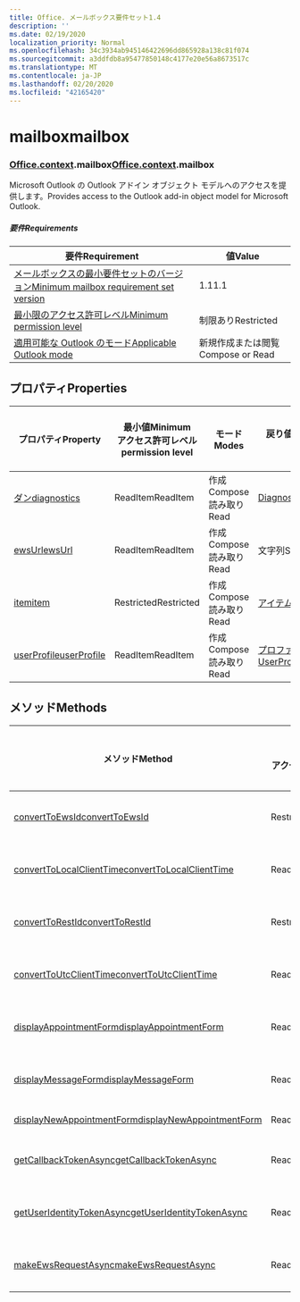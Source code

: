 ```yaml
---
title: Office. メールボックス要件セット1.4
description: ''
ms.date: 02/19/2020
localization_priority: Normal
ms.openlocfilehash: 34c3934ab945146422696dd865928a138c81f074
ms.sourcegitcommit: a3ddfdb8a95477850148c4177e20e56a8673517c
ms.translationtype: MT
ms.contentlocale: ja-JP
ms.lasthandoff: 02/20/2020
ms.locfileid: "42165420"
---
```

# <a name="mailbox"></a><span data-ttu-id="ede76-102">mailbox</span><span class="sxs-lookup"><span data-stu-id="ede76-102">mailbox</span></span>

### <a name="officecontextmailbox"></a><span data-ttu-id="ede76-103">[Office](office.md)[.context](office.context.md).mailbox</span><span class="sxs-lookup"><span data-stu-id="ede76-103">[Office](office.md)[.context](office.context.md).mailbox</span></span>

<span data-ttu-id="ede76-104">Microsoft Outlook の Outlook アドイン オブジェクト モデルへのアクセスを提供します。</span><span class="sxs-lookup"><span data-stu-id="ede76-104">Provides access to the Outlook add-in object model for Microsoft Outlook.</span></span>

##### <a name="requirements"></a><span data-ttu-id="ede76-105">要件</span><span class="sxs-lookup"><span data-stu-id="ede76-105">Requirements</span></span>

|<span data-ttu-id="ede76-106">要件</span><span class="sxs-lookup"><span data-stu-id="ede76-106">Requirement</span></span>| <span data-ttu-id="ede76-107">値</span><span class="sxs-lookup"><span data-stu-id="ede76-107">Value</span></span>|
|---|---|
|[<span data-ttu-id="ede76-108">メールボックスの最小要件セットのバージョン</span><span class="sxs-lookup"><span data-stu-id="ede76-108">Minimum mailbox requirement set version</span></span>](../../requirement-sets/outlook-api-requirement-sets.md)| <span data-ttu-id="ede76-109">1.1</span><span class="sxs-lookup"><span data-stu-id="ede76-109">1.1</span></span>|
|[<span data-ttu-id="ede76-110">最小限のアクセス許可レベル</span><span class="sxs-lookup"><span data-stu-id="ede76-110">Minimum permission level</span></span>](../../../outlook/understanding-outlook-add-in-permissions.md)| <span data-ttu-id="ede76-111">制限あり</span><span class="sxs-lookup"><span data-stu-id="ede76-111">Restricted</span></span>|
|[<span data-ttu-id="ede76-112">適用可能な Outlook のモード</span><span class="sxs-lookup"><span data-stu-id="ede76-112">Applicable Outlook mode</span></span>](../../../outlook/outlook-add-ins-overview.md#extension-points)| <span data-ttu-id="ede76-113">新規作成または閲覧</span><span class="sxs-lookup"><span data-stu-id="ede76-113">Compose or Read</span></span>|

## <a name="properties"></a><span data-ttu-id="ede76-114">プロパティ</span><span class="sxs-lookup"><span data-stu-id="ede76-114">Properties</span></span>

| <span data-ttu-id="ede76-115">プロパティ</span><span class="sxs-lookup"><span data-stu-id="ede76-115">Property</span></span> | <span data-ttu-id="ede76-116">最小値</span><span class="sxs-lookup"><span data-stu-id="ede76-116">Minimum</span></span><br><span data-ttu-id="ede76-117">アクセス許可レベル</span><span class="sxs-lookup"><span data-stu-id="ede76-117">permission level</span></span> | <span data-ttu-id="ede76-118">モード</span><span class="sxs-lookup"><span data-stu-id="ede76-118">Modes</span></span> | <span data-ttu-id="ede76-119">戻り値の種類</span><span class="sxs-lookup"><span data-stu-id="ede76-119">Return type</span></span> | <span data-ttu-id="ede76-120">最小値</span><span class="sxs-lookup"><span data-stu-id="ede76-120">Minimum</span></span><br><span data-ttu-id="ede76-121">要件セット</span><span class="sxs-lookup"><span data-stu-id="ede76-121">requirement set</span></span> |
|---|---|---|---|:---:|
| [<span data-ttu-id="ede76-122">ダン</span><span class="sxs-lookup"><span data-stu-id="ede76-122">diagnostics</span></span>](/javascript/api/outlook/office.mailbox?view=outlook-js-1.4#diagnostics) | <span data-ttu-id="ede76-123">ReadItem</span><span class="sxs-lookup"><span data-stu-id="ede76-123">ReadItem</span></span> | <span data-ttu-id="ede76-124">作成</span><span class="sxs-lookup"><span data-stu-id="ede76-124">Compose</span></span><br><span data-ttu-id="ede76-125">読み取り</span><span class="sxs-lookup"><span data-stu-id="ede76-125">Read</span></span> | [<span data-ttu-id="ede76-126">Diagnostics</span><span class="sxs-lookup"><span data-stu-id="ede76-126">Diagnostics</span></span>](/javascript/api/outlook/office.diagnostics?view=outlook-js-1.4) | [<span data-ttu-id="ede76-127">1.1</span><span class="sxs-lookup"><span data-stu-id="ede76-127">1.1</span></span>](../requirement-set-1.1/outlook-requirement-set-1.1.md) |
| [<span data-ttu-id="ede76-128">ewsUrl</span><span class="sxs-lookup"><span data-stu-id="ede76-128">ewsUrl</span></span>](/javascript/api/outlook/office.mailbox?view=outlook-js-1.4#ewsurl) | <span data-ttu-id="ede76-129">ReadItem</span><span class="sxs-lookup"><span data-stu-id="ede76-129">ReadItem</span></span> | <span data-ttu-id="ede76-130">作成</span><span class="sxs-lookup"><span data-stu-id="ede76-130">Compose</span></span><br><span data-ttu-id="ede76-131">読み取り</span><span class="sxs-lookup"><span data-stu-id="ede76-131">Read</span></span> | <span data-ttu-id="ede76-132">文字列</span><span class="sxs-lookup"><span data-stu-id="ede76-132">String</span></span> | [<span data-ttu-id="ede76-133">1.1</span><span class="sxs-lookup"><span data-stu-id="ede76-133">1.1</span></span>](../requirement-set-1.1/outlook-requirement-set-1.1.md) |
| [<span data-ttu-id="ede76-134">item</span><span class="sxs-lookup"><span data-stu-id="ede76-134">item</span></span>](office.context.mailbox.item.md) | <span data-ttu-id="ede76-135">Restricted</span><span class="sxs-lookup"><span data-stu-id="ede76-135">Restricted</span></span> | <span data-ttu-id="ede76-136">作成</span><span class="sxs-lookup"><span data-stu-id="ede76-136">Compose</span></span><br><span data-ttu-id="ede76-137">読み取り</span><span class="sxs-lookup"><span data-stu-id="ede76-137">Read</span></span> | [<span data-ttu-id="ede76-138">アイテム</span><span class="sxs-lookup"><span data-stu-id="ede76-138">Item</span></span>](/javascript/api/outlook/office.item?view=outlook-js-1.4) | [<span data-ttu-id="ede76-139">1.1</span><span class="sxs-lookup"><span data-stu-id="ede76-139">1.1</span></span>](../requirement-set-1.1/outlook-requirement-set-1.1.md) |
| [<span data-ttu-id="ede76-140">userProfile</span><span class="sxs-lookup"><span data-stu-id="ede76-140">userProfile</span></span>](/javascript/api/outlook/office.mailbox?view=outlook-js-1.4#userprofile) | <span data-ttu-id="ede76-141">ReadItem</span><span class="sxs-lookup"><span data-stu-id="ede76-141">ReadItem</span></span> | <span data-ttu-id="ede76-142">作成</span><span class="sxs-lookup"><span data-stu-id="ede76-142">Compose</span></span><br><span data-ttu-id="ede76-143">読み取り</span><span class="sxs-lookup"><span data-stu-id="ede76-143">Read</span></span> | [<span data-ttu-id="ede76-144">プロファイル</span><span class="sxs-lookup"><span data-stu-id="ede76-144">UserProfile</span></span>](/javascript/api/outlook/office.userprofile?view=outlook-js-1.4) | [<span data-ttu-id="ede76-145">1.1</span><span class="sxs-lookup"><span data-stu-id="ede76-145">1.1</span></span>](../requirement-set-1.1/outlook-requirement-set-1.1.md) |

## <a name="methods"></a><span data-ttu-id="ede76-146">メソッド</span><span class="sxs-lookup"><span data-stu-id="ede76-146">Methods</span></span>

| <span data-ttu-id="ede76-147">メソッド</span><span class="sxs-lookup"><span data-stu-id="ede76-147">Method</span></span> | <span data-ttu-id="ede76-148">最小値</span><span class="sxs-lookup"><span data-stu-id="ede76-148">Minimum</span></span><br><span data-ttu-id="ede76-149">アクセス許可レベル</span><span class="sxs-lookup"><span data-stu-id="ede76-149">permission level</span></span> | <span data-ttu-id="ede76-150">モード</span><span class="sxs-lookup"><span data-stu-id="ede76-150">Modes</span></span> | <span data-ttu-id="ede76-151">最小値</span><span class="sxs-lookup"><span data-stu-id="ede76-151">Minimum</span></span><br><span data-ttu-id="ede76-152">要件セット</span><span class="sxs-lookup"><span data-stu-id="ede76-152">requirement set</span></span> |
|---|---|---|:---:|
| [<span data-ttu-id="ede76-153">convertToEwsId</span><span class="sxs-lookup"><span data-stu-id="ede76-153">convertToEwsId</span></span>](/javascript/api/outlook/office.mailbox?view=outlook-js-1.4#converttoewsid-itemid--restversion-) | <span data-ttu-id="ede76-154">Restricted</span><span class="sxs-lookup"><span data-stu-id="ede76-154">Restricted</span></span> | <span data-ttu-id="ede76-155">作成</span><span class="sxs-lookup"><span data-stu-id="ede76-155">Compose</span></span><br><span data-ttu-id="ede76-156">読み取り</span><span class="sxs-lookup"><span data-stu-id="ede76-156">Read</span></span> | [<span data-ttu-id="ede76-157">1.3</span><span class="sxs-lookup"><span data-stu-id="ede76-157">1.3</span></span>](../requirement-set-1.3/outlook-requirement-set-1.3.md) |
| [<span data-ttu-id="ede76-158">convertToLocalClientTime</span><span class="sxs-lookup"><span data-stu-id="ede76-158">convertToLocalClientTime</span></span>](/javascript/api/outlook/office.mailbox?view=outlook-js-1.4#converttolocalclienttime-timevalue-) | <span data-ttu-id="ede76-159">ReadItem</span><span class="sxs-lookup"><span data-stu-id="ede76-159">ReadItem</span></span> | <span data-ttu-id="ede76-160">作成</span><span class="sxs-lookup"><span data-stu-id="ede76-160">Compose</span></span><br><span data-ttu-id="ede76-161">読み取り</span><span class="sxs-lookup"><span data-stu-id="ede76-161">Read</span></span> | [<span data-ttu-id="ede76-162">1.1</span><span class="sxs-lookup"><span data-stu-id="ede76-162">1.1</span></span>](../requirement-set-1.1/outlook-requirement-set-1.1.md) |
| [<span data-ttu-id="ede76-163">convertToRestId</span><span class="sxs-lookup"><span data-stu-id="ede76-163">convertToRestId</span></span>](/javascript/api/outlook/office.mailbox?view=outlook-js-1.4#converttorestid-itemid--restversion-) | <span data-ttu-id="ede76-164">Restricted</span><span class="sxs-lookup"><span data-stu-id="ede76-164">Restricted</span></span> | <span data-ttu-id="ede76-165">作成</span><span class="sxs-lookup"><span data-stu-id="ede76-165">Compose</span></span><br><span data-ttu-id="ede76-166">読み取り</span><span class="sxs-lookup"><span data-stu-id="ede76-166">Read</span></span> | [<span data-ttu-id="ede76-167">1.3</span><span class="sxs-lookup"><span data-stu-id="ede76-167">1.3</span></span>](../requirement-set-1.3/outlook-requirement-set-1.3.md) |
| [<span data-ttu-id="ede76-168">convertToUtcClientTime</span><span class="sxs-lookup"><span data-stu-id="ede76-168">convertToUtcClientTime</span></span>](/javascript/api/outlook/office.mailbox?view=outlook-js-1.4#converttoutcclienttime-input-) | <span data-ttu-id="ede76-169">ReadItem</span><span class="sxs-lookup"><span data-stu-id="ede76-169">ReadItem</span></span> | <span data-ttu-id="ede76-170">作成</span><span class="sxs-lookup"><span data-stu-id="ede76-170">Compose</span></span><br><span data-ttu-id="ede76-171">読み取り</span><span class="sxs-lookup"><span data-stu-id="ede76-171">Read</span></span> | [<span data-ttu-id="ede76-172">1.1</span><span class="sxs-lookup"><span data-stu-id="ede76-172">1.1</span></span>](../requirement-set-1.1/outlook-requirement-set-1.1.md) |
| [<span data-ttu-id="ede76-173">displayAppointmentForm</span><span class="sxs-lookup"><span data-stu-id="ede76-173">displayAppointmentForm</span></span>](/javascript/api/outlook/office.mailbox?view=outlook-js-1.4#displayappointmentform-itemid-) | <span data-ttu-id="ede76-174">ReadItem</span><span class="sxs-lookup"><span data-stu-id="ede76-174">ReadItem</span></span> | <span data-ttu-id="ede76-175">作成</span><span class="sxs-lookup"><span data-stu-id="ede76-175">Compose</span></span><br><span data-ttu-id="ede76-176">読み取り</span><span class="sxs-lookup"><span data-stu-id="ede76-176">Read</span></span> | [<span data-ttu-id="ede76-177">1.1</span><span class="sxs-lookup"><span data-stu-id="ede76-177">1.1</span></span>](../requirement-set-1.1/outlook-requirement-set-1.1.md) |
| [<span data-ttu-id="ede76-178">displayMessageForm</span><span class="sxs-lookup"><span data-stu-id="ede76-178">displayMessageForm</span></span>](/javascript/api/outlook/office.mailbox?view=outlook-js-1.4#displaymessageform-itemid-) | <span data-ttu-id="ede76-179">ReadItem</span><span class="sxs-lookup"><span data-stu-id="ede76-179">ReadItem</span></span> | <span data-ttu-id="ede76-180">作成</span><span class="sxs-lookup"><span data-stu-id="ede76-180">Compose</span></span><br><span data-ttu-id="ede76-181">読み取り</span><span class="sxs-lookup"><span data-stu-id="ede76-181">Read</span></span> | [<span data-ttu-id="ede76-182">1.1</span><span class="sxs-lookup"><span data-stu-id="ede76-182">1.1</span></span>](../requirement-set-1.1/outlook-requirement-set-1.1.md) |
| [<span data-ttu-id="ede76-183">displayNewAppointmentForm</span><span class="sxs-lookup"><span data-stu-id="ede76-183">displayNewAppointmentForm</span></span>](/javascript/api/outlook/office.mailbox?view=outlook-js-1.4#displaynewappointmentform-parameters-) | <span data-ttu-id="ede76-184">ReadItem</span><span class="sxs-lookup"><span data-stu-id="ede76-184">ReadItem</span></span> | <span data-ttu-id="ede76-185">読み取り</span><span class="sxs-lookup"><span data-stu-id="ede76-185">Read</span></span> | [<span data-ttu-id="ede76-186">1.1</span><span class="sxs-lookup"><span data-stu-id="ede76-186">1.1</span></span>](../requirement-set-1.1/outlook-requirement-set-1.1.md) |
| [<span data-ttu-id="ede76-187">getCallbackTokenAsync</span><span class="sxs-lookup"><span data-stu-id="ede76-187">getCallbackTokenAsync</span></span>](/javascript/api/outlook/office.mailbox?view=outlook-js-1.4#getcallbacktokenasync-callback--usercontext-) | <span data-ttu-id="ede76-188">ReadItem</span><span class="sxs-lookup"><span data-stu-id="ede76-188">ReadItem</span></span> | <span data-ttu-id="ede76-189">作成</span><span class="sxs-lookup"><span data-stu-id="ede76-189">Compose</span></span><br><span data-ttu-id="ede76-190">読み取り</span><span class="sxs-lookup"><span data-stu-id="ede76-190">Read</span></span> | [<span data-ttu-id="ede76-191">1.3</span><span class="sxs-lookup"><span data-stu-id="ede76-191">1.3</span></span>](../requirement-set-1.3/outlook-requirement-set-1.3.md)<br>[<span data-ttu-id="ede76-192">1.1</span><span class="sxs-lookup"><span data-stu-id="ede76-192">1.1</span></span>](../requirement-set-1.1/outlook-requirement-set-1.1.md) |
| [<span data-ttu-id="ede76-193">getUserIdentityTokenAsync</span><span class="sxs-lookup"><span data-stu-id="ede76-193">getUserIdentityTokenAsync</span></span>](/javascript/api/outlook/office.mailbox?view=outlook-js-1.4#getuseridentitytokenasync-callback--usercontext-) | <span data-ttu-id="ede76-194">ReadItem</span><span class="sxs-lookup"><span data-stu-id="ede76-194">ReadItem</span></span> | <span data-ttu-id="ede76-195">作成</span><span class="sxs-lookup"><span data-stu-id="ede76-195">Compose</span></span><br><span data-ttu-id="ede76-196">読み取り</span><span class="sxs-lookup"><span data-stu-id="ede76-196">Read</span></span> | [<span data-ttu-id="ede76-197">1.1</span><span class="sxs-lookup"><span data-stu-id="ede76-197">1.1</span></span>](../requirement-set-1.1/outlook-requirement-set-1.1.md) |
| [<span data-ttu-id="ede76-198">makeEwsRequestAsync</span><span class="sxs-lookup"><span data-stu-id="ede76-198">makeEwsRequestAsync</span></span>](/javascript/api/outlook/office.mailbox?view=outlook-js-1.4#makeewsrequestasync-data--callback--usercontext-) | <span data-ttu-id="ede76-199">ReadWriteMailbox</span><span class="sxs-lookup"><span data-stu-id="ede76-199">ReadWriteMailbox</span></span> | <span data-ttu-id="ede76-200">作成</span><span class="sxs-lookup"><span data-stu-id="ede76-200">Compose</span></span><br><span data-ttu-id="ede76-201">読み取り</span><span class="sxs-lookup"><span data-stu-id="ede76-201">Read</span></span> | [<span data-ttu-id="ede76-202">1.1</span><span class="sxs-lookup"><span data-stu-id="ede76-202">1.1</span></span>](../requirement-set-1.1/outlook-requirement-set-1.1.md) |
